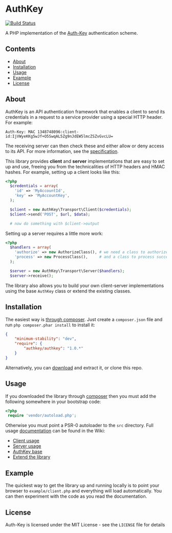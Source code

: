 # AuthKey

[![Build Status](https://secure.travis-ci.org/johnstevenson/authkey.png)](http://travis-ci.org/johnstevenson/authkey)

A PHP implementation of the [Auth-Key][Auth-Key] authentication scheme.

## Contents
* [About](#About)
* [Installation](#Installation)
* [Usage](#Usage)
* [Example](#Example)
* [License](#License)


<a name="About"></a>
## About

AuthKey is an API authentication framework that enables a client to send its credentials in a request to a service provider using a special HTTP header. For example:

```
Auth-Key: MAC 1348748096:client-id:IjVWyeKKg5wJf+O5SwqAL5Zg9nJdEW5lmcZSZvGvcLU=
```

The receiving server can then check these and either allow or deny access to its API. For more information, see the [specification][Auth-Key].


This library provides **client** and **server** implementations that are easy to set up and use, freeing you from the technicalities of HTTP headers and HMAC hashes. For example, setting up a client looks like this:

```php
<?php
  $credentials = array(
    'id' => 'MyAccountId',
    'key' => 'MyAccountKey',
  );

  $client = new AuthKey\Transport\Client($credentials);
  $client->send('POST', $url, $data);

  # now do something with $client->output
```

Setting up a server requires a little more work:

```php
<?php
  $handlers = array(
    'authorize' => new AuthorizeClass(), # we need a class to authorize the client
    'process' => new ProcessClass(),     # and a class to process successful requests
  );

  $server = new AuthKey\Transport\Server($handlers);
  $server->receive();
```

The library also allows you to build your own client-server implementations using the base `AuthKey` class or extend the existing classes.

<a name="Installation"></a>
## Installation
The easiest way is [through composer][composer]. Just create a `composer.json` file and run `php composer.phar install` to install it:

```json
{
    "minimum-stability": "dev",
    "require": {
        "authkey/authkey": "1.0.*"
    }
}
```

Alternatively, you can [download][download] and extract it, or clone this repo.

<a name="Usage"></a>
## Usage
If you downloaded the library through [composer][composer] then you must add the following somewhere in your bootstrap code:

```php
<?php
 require 'vendor/autoload.php';
```
Otherwise you must point a PSR-0 autoloader to the `src` directory. Full usage [documentation][wiki] can be found in the Wiki:

* [Client usage][client]
* [Server usage][server]
* [AuthKey base][authkey]
* [Extend the library][extending]

<a name="Example"></a>
## Example
The quickest way to get the library up and running locally is to point your browser to `example/client.php` and everything will load automatically. You can then experiment with the code as you read the documentation.

<a name="License"></a>
## License

Auth-Key is licensed under the MIT License - see the `LICENSE` file for details


  [Auth-Key]: https://github.com/johnstevenson/authkey/wiki/Auth-Key-Specification
  [composer]: http://getcomposer.org
  [download]: https://github.com/johnstevenson/authkey/downloads
  [wiki]:https://github.com/johnstevenson/authkey/wiki/Home
  [client]:https://github.com/johnstevenson/authkey/wiki/Client-Usage
  [server]:https://github.com/johnstevenson/authkey/wiki/Server-Usage
  [authkey]:https://github.com/johnstevenson/authkey/wiki/AuthKey-Base
  [extending]:https://github.com/johnstevenson/authkey/wiki/Extending


